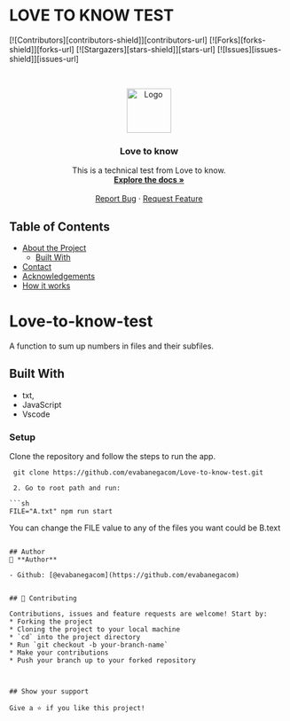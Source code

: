 # LOVE TO KNOW TEST

<!--
*** Thanks for checking out this README Template. If you have a suggestion that would
*** make this better, please fork the repo and create a pull request or simply open
*** an issue with the tag "enhancement".
*** Thanks again! Now go create something AMAZING! :D
-->

<!-- PROJECT SHIELDS -->
<!--
*** I'm using markdown "reference style" links for readability.
*** Reference links are enclosed in brackets [ ] instead of parentheses ( ).
*** See the bottom of this document for the declaration of the reference variables
*** for contributors-url, forks-url, etc. This is an optional, concise syntax you may use.
*** https://www.markdownguide.org/basic-syntax/#reference-style-links
-->
[![Contributors][contributors-shield]][contributors-url]
[![Forks][forks-shield]][forks-url]
[![Stargazers][stars-shield]][stars-url]
[![Issues][issues-shield]][issues-url]

<!-- PROJECT LOGO -->
<br />
<p align="center">
  <a href="https://github.com/evabanegacom/Love-to-know-test/">
    <img src="https://github.com/evabanegacom/Love-to-know-test/blob/feature/src/images/JS.jpg" alt="Logo" width="80" height="80">
  </a>

  <h3 align="center">Love to know</h3>

  <p align="center">
    This is a technical test from Love to know.
    <br />
    <a href="https://github.com/evabanegacom/Love-to-know-test"><strong>Explore the docs »</strong></a>
    <br />
    <br />
    <a href="https://github.com/evabanegacom/Love-to-know-test/issues">Report Bug</a>
    ·
    <a href="https://github.com/evabanegacom/Love-to-know-test/issues">Request Feature</a>
  </p>
</p>

<!-- TABLE OF CONTENTS -->
## Table of Contents

* [About the Project](#about-the-project)
  * [Built With](#built-with)
* [Contact](#Authors)
* [Acknowledgements](#acknowledgements)
* [How it works](#How-it-works)

# Love-to-know-test
A function to sum up numbers in files and their subfiles.

## Built With

- txt,
- JavaScript
- Vscode

### Setup

Clone the repository and follow the steps to run the app.
```
 git clone https://github.com/evabanegacom/Love-to-know-test.git

 2. Go to root path and run:

```sh
FILE="A.txt" npm run start
```
You can change the FILE value to any of the files you want could be B.text 

```

## Author
👤 **Author**

- Github: [@evabanegacom](https://github.com/evabanegacom)


## 🤝 Contributing

Contributions, issues and feature requests are welcome! Start by:
* Forking the project
* Cloning the project to your local machine
* `cd` into the project directory
* Run `git checkout -b your-branch-name`
* Make your contributions
* Push your branch up to your forked repository



## Show your support

Give a ⭐️ if you like this project!